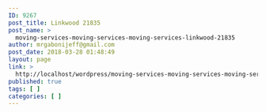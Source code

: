```yaml
---
ID: 9267
post_title: Linkwood 21835
post_name: >
  moving-services-moving-services-moving-services-linkwood-21835
author: mrgabonijeff@gmail.com
post_date: 2018-03-28 01:48:49
layout: page
link: >
  http://localhost/wordpress/moving-services-moving-services-moving-services-linkwood-21835/
published: true
tags: [ ]
categories: [ ]
---
```

